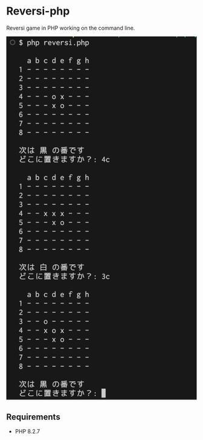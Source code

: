 # Reversi-php

Reversi game in PHP working on the command line.

![Sample Image](/image/sample.png)

## Requirements

- PHP 8.2.7